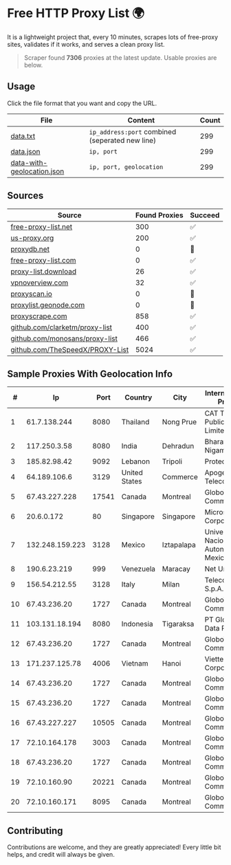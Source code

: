 
# Free HTTP Proxy List 🌍

It is a lightweight project that, every 10 minutes, scrapes lots of free-proxy sites, validates if it works, and serves a clean proxy list.


> Scraper found **7306** proxies at the latest update. Usable proxies are below.

## Usage

Click the file format that you want and copy the URL.


|File|Content|Count|
|----|-------|-----|
|[data.txt](https://raw.githubusercontent.com/themiralay/Proxy-List-World/master/data.txt)|`ip_address:port` combined (seperated new line)|299|
|[data.json](https://raw.githubusercontent.com/themiralay/Proxy-List-World/master/data.json)|`ip, port`|299|
|[data-with-geolocation.json](https://raw.githubusercontent.com/themiralay/Proxy-List-World/master/data-with-geolocation.json)|`ip, port, geolocation`|299|

## Sources

|Source|Found Proxies|Succeed|
|------|-------------|-------|
|[free-proxy-list.net](https://free-proxy-list.net)|300|✅|
|[us-proxy.org](https://www.us-proxy.org)|200|✅|
|[proxydb.net](http://proxydb.net)|0|🚫|
|[free-proxy-list.com](https://free-proxy-list.com/?page=&port=&type%5B%5D=http&type%5B%5D=https&up_time=0&search=Search)|0|✅|
|[proxy-list.download](https://www.proxy-list.download/HTTP)|26|✅|
|[vpnoverview.com](https://vpnoverview.com/privacy/anonymous-browsing/free-proxy-servers)|32|✅|
|[proxyscan.io](https://www.proxyscan.io)|0|🚫|
|[proxylist.geonode.com](https://proxylist.geonode.com/api/proxy-list?limit=300&page=1&sort_by=lastChecked&sort_type=desc&protocols=http,https)|0|🚫|
|[proxyscrape.com](https://api.proxyscrape.com/v2/?request=displayproxies&protocol=http&timeout=10000&country=all&ssl=all&anonymity=all)|858|✅|
|[github.com/clarketm/proxy-list](https://raw.githubusercontent.com/clarketm/proxy-list/master/proxy-list-raw.txt)|400|✅|
|[github.com/monosans/proxy-list](https://raw.githubusercontent.com/monosans/proxy-list/main/proxies/http.txt)|466|✅|
|[github.com/TheSpeedX/PROXY-List](https://raw.githubusercontent.com/TheSpeedX/PROXY-List/master/http.txt)|5024|✅|


## Sample Proxies With Geolocation Info

|#|Ip|Port|Country|City|Internet Service Provider|
|-|--|----|-------|----|-------------------------|
|1|61.7.138.244|8080|Thailand|Nong Prue|CAT Telecom Public Company Limited|
|2|117.250.3.58|8080|India|Dehradun|Bharat Sanchar Nigam Ltd|
|3|185.82.98.42|9092|Lebanon|Tripoli|Protected|
|4|64.189.106.6|3129|United States|Commerce|Apogee Telecom Inc.|
|5|67.43.227.228|17541|Canada|Montreal|GloboTech Communications|
|6|20.6.0.172|80|Singapore|Singapore|Microsoft Corporation|
|7|132.248.159.223|3128|Mexico|Iztapalapa|Universidad Nacional Autonoma de Mexico|
|8|190.6.23.219|999|Venezuela|Maracay|Net Uno|
|9|156.54.212.55|3128|Italy|Milan|Telecom Italia S.p.A.|
|10|67.43.236.20|1727|Canada|Montreal|GloboTech Communications|
|11|103.131.18.194|8080|Indonesia|Tigaraksa|PT Global Media Data Prima|
|12|67.43.236.20|1727|Canada|Montreal|GloboTech Communications|
|13|171.237.125.78|4006|Vietnam|Hanoi|Viettel Corporation|
|14|67.43.236.20|1727|Canada|Montreal|GloboTech Communications|
|15|67.43.236.20|1727|Canada|Montreal|GloboTech Communications|
|16|67.43.227.227|10505|Canada|Montreal|GloboTech Communications|
|17|72.10.164.178|3003|Canada|Montreal|GloboTech Communications|
|18|67.43.236.20|1727|Canada|Montreal|GloboTech Communications|
|19|72.10.160.90|20221|Canada|Montreal|GloboTech Communications|
|20|72.10.160.171|8095|Canada|Montreal|GloboTech Communications|



## Contributing

Contributions are welcome, and they are greatly appreciated! Every
little bit helps, and credit will always be given.

